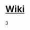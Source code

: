 # [Wiki](https://github.com/CodeHaMbUrGeR/Python/wiki)


































































3









